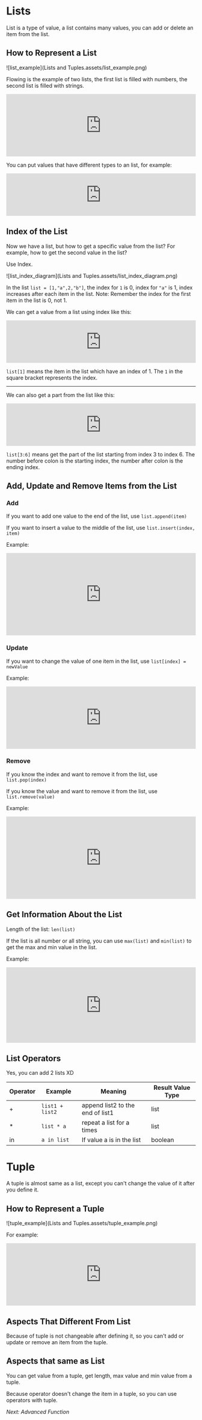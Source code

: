 # Lists

List is a type of value, a list contains many values, you can add or delete an item from the list.

## How to Represent a List

![list_example](Lists and Tuples.assets/list_example.png)

Flowing is the example of two lists, the first list is filled with numbers, the second list is filled with strings.

<iframe src="https://test.pegasis.site/python/editor.html?fileName=1560348503" width="100%" height="166px" frameborder="0" marginwidth="0" marginheight="0" allowfullscreen></iframe>

You can put values that have different types to an list, for example:

<iframe src="https://test.pegasis.site/python/editor.html?fileName=1560348644" width="100%" height="113px" frameborder="0" marginwidth="0" marginheight="0" allowfullscreen></iframe>

## Index of the List

Now we have a list, but how to get a specific value from the list? For example, how to get the second value in the list?

Use Index.

![list_index_diagram](Lists and Tuples.assets/list_index_diagram.png)

In the list `list = [1,"a",2,"b"]`, the index for `1` is 0, index for `"a"` is 1, index increases after each item in the list. Note: Remember the index for the first item in the list is 0, not 1.

We can get a value from a list using index like this:

<iframe src="https://test.pegasis.site/python/editor.html?fileName=1560349589" width="100%" height="113px" frameborder="0" marginwidth="0" marginheight="0" allowfullscreen></iframe>

`list[1]` means the item in the list which have an index of 1. The `1` in the square bracket represents the index.

---

We can also get a part from the list like this:

<iframe src="https://test.pegasis.site/python/editor.html?fileName=1560349959" width="100%" height="113px" frameborder="0" marginwidth="0" marginheight="0" allowfullscreen></iframe>

`list[3:6]` means get the part of the list starting from index 3 to index 6. The number before colon is the starting index, the number after colon is the ending index.

## Add, Update and Remove Items from the List

### Add

If you want to add one value to the end of the list, use `list.append(item)`

If you want to insert a value to the middle of the list, use `list.insert(index, item)`

Example:

<iframe src="https://test.pegasis.site/python/editor.html?fileName=1560350621" width="100%" height="219px" frameborder="0" marginwidth="0" marginheight="0" allowfullscreen></iframe>

### Update

If you want to change the value of one item in the list, use `list[index] = newValue`

Example:

<iframe src="https://test.pegasis.site/python/editor.html?fileName=1560350823" width="100%" height="166px" frameborder="0" marginwidth="0" marginheight="0" allowfullscreen></iframe>

### Remove

If you know the index and want to remove it from the list, use `list.pop(index)`

If you know the value and want to remove it from the list, use `list.remove(value)`

Example:

<iframe src="https://test.pegasis.site/python/editor.html?fileName=1560351035" width="100%" height="219px" frameborder="0" marginwidth="0" marginheight="0" allowfullscreen></iframe>

## Get Information About the List

Length of the list: `len(list)`

If the list is all number or all string, you can use `max(list)` and `min(list)` to get the max and min value in the list.

Example:

<iframe src="https://test.pegasis.site/python/editor.html?fileName=1560351580" width="100%" height="201px" frameborder="0" marginwidth="0" marginheight="0" allowfullscreen></iframe>

## List Operators

Yes, you can add 2 lists XD

| Operator | Example         | Meaning                          | Result Value Type |
| -------- | --------------- | -------------------------------- | ----------------- |
| +        | `list1 + list2` | append list2 to the end of list1 | list              |
| *        | `list * a`      | repeat a list for a times        | list              |
| in       | `a in list`     | If value a is in the list        | boolean           |

# Tuple

A tuple is almost same as a list, except you can't change the value of it after you define it.

## How to Represent a Tuple

![tuple_example](Lists and Tuples.assets/tuple_example.png)

For example:

<iframe src="https://test.pegasis.site/python/editor.html?fileName=1560353465" width="100%" height="166px" frameborder="0" marginwidth="0" marginheight="0" allowfullscreen></iframe>

## Aspects That Different From List

Because of tuple is not changeable after defining it, so you can't add or update or remove an item from the tuple.

## Aspects that same as List

You can get value from a tuple, get length, max value and min value from a tuple.

Because operator doesn't change the item in a tuple, so you can use operators with tuple.

*Next: Advanced Function*